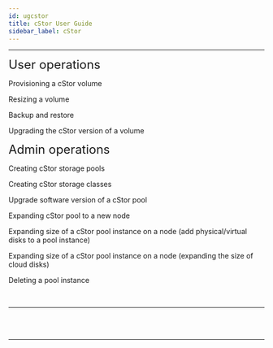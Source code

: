 ```yaml
---
id: ugcstor
title: cStor User Guide
sidebar_label: cStor
---
```

------



<font size="5">User operations</font>

Provisioning a cStor volume

Resizing a volume

Backup and restore

Upgrading the cStor version of a volume





<font size="5">Admin operations</font>

Creating cStor storage pools

Creating cStor storage classes

Upgrade software version of a cStor pool

Expanding cStor pool to a new node

Expanding size of a cStor pool instance on a node (add physical/virtual disks to a pool instance)

Expanding size of a cStor pool instance on a node (expanding the size of cloud disks)

Deleting a pool instance







<br>

<hr>

<br>



<br>

<hr>

<br>

<!-- Hotjar Tracking Code for https://docs.openebs.io -->
<script>
   (function(h,o,t,j,a,r){
       h.hj=h.hj||function(){(h.hj.q=h.hj.q||[]).push(arguments)};
       h._hjSettings={hjid:785693,hjsv:6};
       a=o.getElementsByTagName('head')[0];
       r=o.createElement('script');r.async=1;
       r.src=t+h._hjSettings.hjid+j+h._hjSettings.hjsv;
       a.appendChild(r);
   })(window,document,'https://static.hotjar.com/c/hotjar-','.js?sv=');
</script>


<!-- Global site tag (gtag.js) - Google Analytics -->
<script async src="https://www.googletagmanager.com/gtag/js?id=UA-92076314-12"></script>
<script>
  window.dataLayer = window.dataLayer || [];
  function gtag(){dataLayer.push(arguments);}
  gtag('js', new Date());

  gtag('config', 'UA-92076314-12');
</script>
